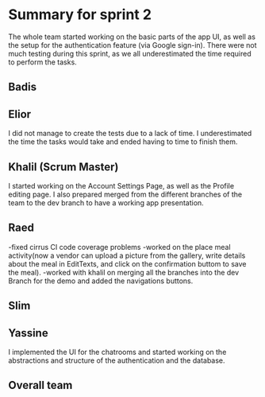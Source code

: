 # Summary for sprint 2
The whole team started working on the basic parts of the app UI, as well as the setup for the authentication feature (via Google sign-in).
There were not much testing during this sprint, as we all underestimated the time required to perform the tasks. 
## Badis


## Elior

I did not manage to create the tests due to a lack of time. I underestimated the time the tasks would take and ended having to time to finish them.


## Khalil (Scrum Master)
I started working on the Account Settings Page, as well as the Profile editing page. I also prepared merged from the different branches of the team to the dev branch to have a working app presentation.

## Raed
-fixed cirrus CI code coverage problems 
-worked on the place meal activity(now a vendor can upload a picture from the gallery, write details about 
the meal in EditTexts, and click on the confirmation buttom to save the meal).
-worked with khalil on merging all the branches into the dev Branch for the demo and added the navigations 
buttons.

## Slim


## Yassine
I implemented the UI for the chatrooms and started working on the abstractions and structure of the authentication and the database.



## Overall team

